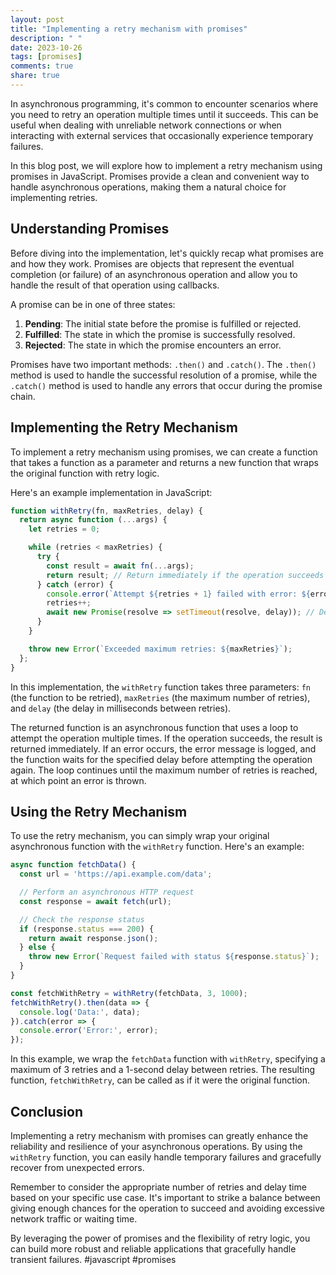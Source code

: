 ```yaml
---
layout: post
title: "Implementing a retry mechanism with promises"
description: " "
date: 2023-10-26
tags: [promises]
comments: true
share: true
---
```


In asynchronous programming, it's common to encounter scenarios where you need to retry an operation multiple times until it succeeds. This can be useful when dealing with unreliable network connections or when interacting with external services that occasionally experience temporary failures.

In this blog post, we will explore how to implement a retry mechanism using promises in JavaScript. Promises provide a clean and convenient way to handle asynchronous operations, making them a natural choice for implementing retries.

## Understanding Promises

Before diving into the implementation, let's quickly recap what promises are and how they work. Promises are objects that represent the eventual completion (or failure) of an asynchronous operation and allow you to handle the result of that operation using callbacks.

A promise can be in one of three states:

1. **Pending**: The initial state before the promise is fulfilled or rejected.
2. **Fulfilled**: The state in which the promise is successfully resolved.
3. **Rejected**: The state in which the promise encounters an error.

Promises have two important methods: `.then()` and `.catch()`. The `.then()` method is used to handle the successful resolution of a promise, while the `.catch()` method is used to handle any errors that occur during the promise chain.

## Implementing the Retry Mechanism

To implement a retry mechanism using promises, we can create a function that takes a function as a parameter and returns a new function that wraps the original function with retry logic.

Here's an example implementation in JavaScript:

```javascript
function withRetry(fn, maxRetries, delay) {
  return async function (...args) {
    let retries = 0;

    while (retries < maxRetries) {
      try {
        const result = await fn(...args);
        return result; // Return immediately if the operation succeeds
      } catch (error) {
        console.error(`Attempt ${retries + 1} failed with error: ${error.message}`);
        retries++;
        await new Promise(resolve => setTimeout(resolve, delay)); // Delay between retries
      }
    }

    throw new Error(`Exceeded maximum retries: ${maxRetries}`);
  };
}
```

In this implementation, the `withRetry` function takes three parameters: `fn` (the function to be retried), `maxRetries` (the maximum number of retries), and `delay` (the delay in milliseconds between retries).

The returned function is an asynchronous function that uses a loop to attempt the operation multiple times. If the operation succeeds, the result is returned immediately. If an error occurs, the error message is logged, and the function waits for the specified delay before attempting the operation again. The loop continues until the maximum number of retries is reached, at which point an error is thrown.

## Using the Retry Mechanism

To use the retry mechanism, you can simply wrap your original asynchronous function with the `withRetry` function. Here's an example:

```javascript
async function fetchData() {
  const url = 'https://api.example.com/data';

  // Perform an asynchronous HTTP request
  const response = await fetch(url);

  // Check the response status
  if (response.status === 200) {
    return await response.json();
  } else {
    throw new Error(`Request failed with status ${response.status}`);
  }
}

const fetchWithRetry = withRetry(fetchData, 3, 1000);
fetchWithRetry().then(data => {
  console.log('Data:', data);
}).catch(error => {
  console.error('Error:', error);
});
```

In this example, we wrap the `fetchData` function with `withRetry`, specifying a maximum of 3 retries and a 1-second delay between retries. The resulting function, `fetchWithRetry`, can be called as if it were the original function.

## Conclusion

Implementing a retry mechanism with promises can greatly enhance the reliability and resilience of your asynchronous operations. By using the `withRetry` function, you can easily handle temporary failures and gracefully recover from unexpected errors.

Remember to consider the appropriate number of retries and delay time based on your specific use case. It's important to strike a balance between giving enough chances for the operation to succeed and avoiding excessive network traffic or waiting time.

By leveraging the power of promises and the flexibility of retry logic, you can build more robust and reliable applications that gracefully handle transient failures. #javascript #promises